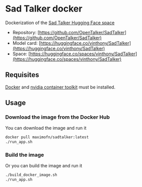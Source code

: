 # Sad Talker docker

Dockerization of the [Sad Talker Hugging Face space](https://huggingface.co/spaces/vinthony/SadTalker)

 * Repository: [https://github.com/OpenTalker/SadTalker](https://github.com/OpenTalker/SadTalker)
 * Model card: [https://huggingface.co/vinthony/SadTalker](https://huggingface.co/vinthony/SadTalker)
 * Space: [https://huggingface.co/spaces/vinthony/SadTalker](https://huggingface.co/spaces/vinthony/SadTalker)

## Requisites

[Docker](https://docs.docker.com/desktop/) and [nvidia container toolkit](https://docs.nvidia.com/datacenter/cloud-native/container-toolkit/latest/install-guide.html) must be installed.

## Usage

### Download the image from the Docker Hub

You can download the image and run it

```bash
docker pull maximofn/sadtalker:latest
./run_app.sh
```

### Build the image

Or you can build the image and run it

```bash
./build_docker_image.sh
./run_app.sh
```
